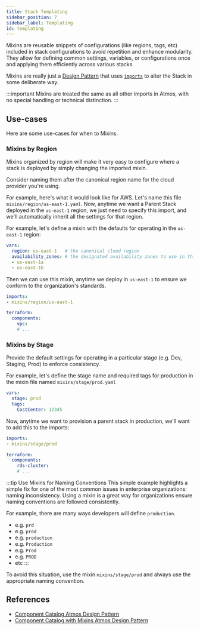 ```yaml
---
title: Stack Templating
sidebar_position: 7
sidebar_label: Templating
id: templating
---
```


Mixins are reusable snippets of configurations (like regions, tags, etc) included in stack configurations to avoid repetition and enhance modularity. 
They allow for defining common settings, variables, or configurations once and applying them efficiently across various stacks.

Mixins are really just a [Design Pattern](/design-patterns/component-catalog-with-mixins) that uses [`imports`](/core-concepts/stacks/imports) to
alter the Stack in some deliberate way. 

:::important 
Mixins are treated the same as all other imports in Atmos, with no special handling or technical distinction.
:::

## Use-cases

Here are some use-cases for when to Mixins.

### Mixins by Region

Mixins organized by region will make it very easy to configure where a stack is deployed by simply changing the imported mixin.

Consider naming them after the canonical region name for the cloud provider you're using.

For example, here's what it would look like for AWS. Let's name this file `mixins/region/us-east-1.yaml`.
Now, anytime we want a Parent Stack deployed in the `us-east-1` region, we just need to specify this import, and we'll automatically inherit all the settings for that region.


For example, let's define a mixin with the defaults for operating in the `us-east-1` region:

```yaml title="mixins/region/us-east-1.yaml"
vars:
  region: us-east-1   # the canonical cloud region
  availability_zones: # the designated availability zones to use in this region
  - us-east-1a  
  - us-east-1b
```

Then we can use this mixin, anytime we deploy in `us-east-1` to ensure we conform to the organization's standards.

```yaml title="stacks/prod/network.yaml"
imports:
- mixins/region/us-east-1

terraform:
  components:
    vpc:
    # ...
```

### Mixins by Stage

Provide the default settings for operating in a particular stage (e.g. Dev, Staging, Prod) to enforce consistency.

For example, let's define the stage name and required tags for production in the mixin file named `mixins/stage/prod.yaml`

```yaml title="mixins/stage/prod.yaml"
vars:
  stage: prod
  tags:
    CostCenter: 12345
```

Now, anytime we want to provision a parent stack in production, we'll want to add this to the imports:

```yaml title="stacks/prod/backing-services.yaml"
imports:
- mixins/stage/prod

terraform:
  components:
    rds-cluster:
    # ...
```

:::tip Use Mixins for Naming Conventions
This simple example highlights a simple fix for one of the most common issues in enterprise organizations: naming inconsistency.
Using a mixin is a great way for organizations ensure naming conventions are followed consistently. 

For example, there are many ways developers will define `production`.

- e.g. `prd`
- e.g. `prod`
- e.g. `production`
- e.g. `Production`
- e.g. `Prod`
- e.g. `PROD`
- etc
:::

To avoid this situation, use the mixin `mixins/stage/prod` and always use the appropriate naming convention.

## References

  - [Component Catalog Atmos Design Pattern](/design-patterns/component-catalog)
  - [Component Catalog with Mixins Atmos Design Pattern](/design-patterns/component-catalog-with-mixins)
